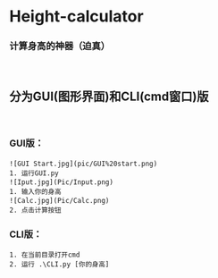# Height-calculator  
### 计算身高的神器（迫真）  
&nbsp;
## 分为GUI(图形界面)和CLI(cmd窗口)版  
&nbsp;
### GUI版：
    ![GUI Start.jpg](pic/GUI%20start.png)
    1. 运行GUI.py
    ![Iput.jpg](Pic/Input.png)
    1. 输入你的身高
    ![Calc.jpg](Pic/Calc.png)
    2. 点击计算按钮

### CLI版：
    1. 在当前目录打开cmd
    2. 运行 .\CLI.py [你的身高]


